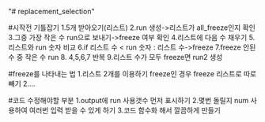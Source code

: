 "# replacement_selection" 

#시작전 기틀잡기
1.5개 받아오기(리스트)
2.run 생성->리스트가 all_freeze인지 확인
3.그중 가장 작은 수 run으로 보내기->freeze 여부 확인
4.리스트에 다음 수 채우기
5.리스트와 run 숫자 비교
6.if 리스트 수 < run 숫자 :
    리스트 수->freeze
7.freeze 안된 수 중 작은 수 run
8. 4,5,6,7 반복
9.리스트 수가 모두 freeze면 run2 생성 

#freeze를 나타내는 법
1.리스트 2개를 이용하기
  freeze인 경우 freeze 리스트로 따로 빼기
2....

#코드 수정해야할 부분
1.output에 run 사용갯수 먼저 표시하기
2.몇번 돌릴지 num 사용하여 여러번 입력 받을 수 있게 하기
3.코드 함수화 해서 깔끔하게 만들기

